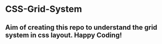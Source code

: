 # CSS-Grid-System

## Aim of creating this repo to understand the grid system in css layout. Happy Coding!
